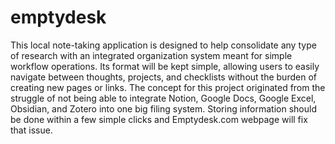 # emptydesk
This local note-taking application is designed to help consolidate any type of research with an integrated organization system meant for simple workflow operations. Its format will be kept simple, allowing users to easily navigate between thoughts, projects, and checklists without the burden of creating new pages or links. The concept for this project originated from the struggle of not being able to integrate Notion, Google Docs, Google Excel, Obsidian, and Zotero into one big filing system. Storing information should be done within a few simple clicks and Emptydesk.com webpage will fix that issue.
